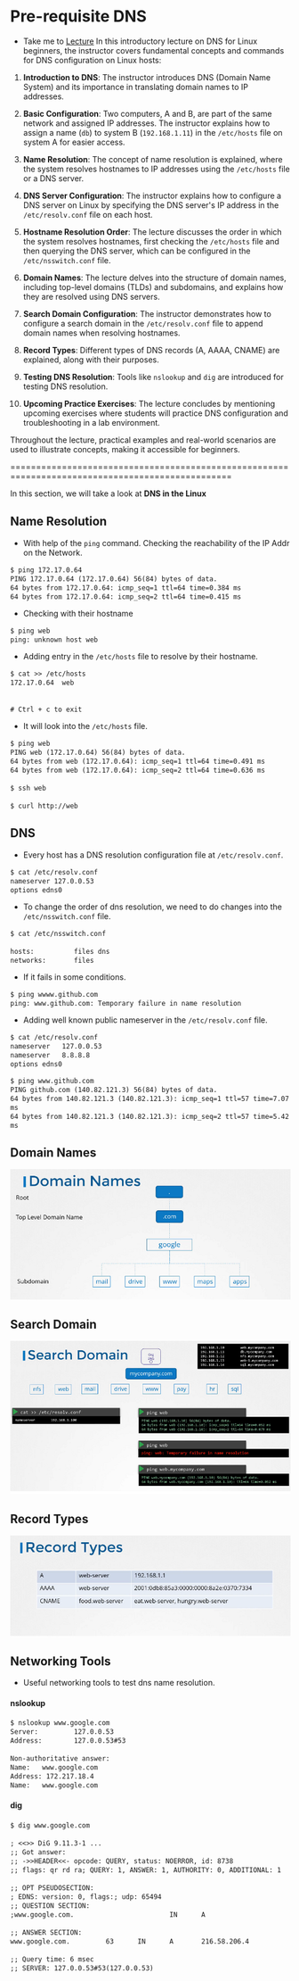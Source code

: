 # Pre-requisite DNS

  - Take me to [Lecture](https://kodekloud.com/topic/prerequsite-dns/)
In this introductory lecture on DNS for Linux beginners, the instructor covers fundamental concepts and commands for DNS configuration on Linux hosts:

1. **Introduction to DNS**: The instructor introduces DNS (Domain Name System) and its importance in translating domain names to IP addresses.

2. **Basic Configuration**: Two computers, A and B, are part of the same network and assigned IP addresses. The instructor explains how to assign a name (`db`) to system B (`192.168.1.11`) in the `/etc/hosts` file on system A for easier access.

3. **Name Resolution**: The concept of name resolution is explained, where the system resolves hostnames to IP addresses using the `/etc/hosts` file or a DNS server.

4. **DNS Server Configuration**: The instructor explains how to configure a DNS server on Linux by specifying the DNS server's IP address in the `/etc/resolv.conf` file on each host.

5. **Hostname Resolution Order**: The lecture discusses the order in which the system resolves hostnames, first checking the `/etc/hosts` file and then querying the DNS server, which can be configured in the `/etc/nsswitch.conf` file.

6. **Domain Names**: The lecture delves into the structure of domain names, including top-level domains (TLDs) and subdomains, and explains how they are resolved using DNS servers.

7. **Search Domain Configuration**: The instructor demonstrates how to configure a search domain in the `/etc/resolv.conf` file to append domain names when resolving hostnames.

8. **Record Types**: Different types of DNS records (A, AAAA, CNAME) are explained, along with their purposes.

9. **Testing DNS Resolution**: Tools like `nslookup` and `dig` are introduced for testing DNS resolution.

10. **Upcoming Practice Exercises**: The lecture concludes by mentioning upcoming exercises where students will practice DNS configuration and troubleshooting in a lab environment.

Throughout the lecture, practical examples and real-world scenarios are used to illustrate concepts, making it accessible for beginners.

=================================================================================================


In this section, we will take a look at **DNS in the Linux**

## Name Resolution 

- With help of the `ping` command. Checking the reachability of the IP Addr on the Network.

```
$ ping 172.17.0.64
PING 172.17.0.64 (172.17.0.64) 56(84) bytes of data.
64 bytes from 172.17.0.64: icmp_seq=1 ttl=64 time=0.384 ms
64 bytes from 172.17.0.64: icmp_seq=2 ttl=64 time=0.415 ms

```
- Checking with their hostname

```
$ ping web
ping: unknown host web

```
- Adding entry in the `/etc/hosts` file to resolve by their hostname.

```
$ cat >> /etc/hosts
172.17.0.64  web


# Ctrl + c to exit
```
- It will look into the `/etc/hosts` file.

```
$ ping web
PING web (172.17.0.64) 56(84) bytes of data.
64 bytes from web (172.17.0.64): icmp_seq=1 ttl=64 time=0.491 ms
64 bytes from web (172.17.0.64): icmp_seq=2 ttl=64 time=0.636 ms

$ ssh web

$ curl http://web
```

## DNS

- Every host has a DNS resolution configuration file at `/etc/resolv.conf`.

```
$ cat /etc/resolv.conf
nameserver 127.0.0.53
options edns0
```

- To change the order of dns resolution, we need to do changes into the `/etc/nsswitch.conf` file.

```
$ cat /etc/nsswitch.conf

hosts:          files dns
networks:       files

```

- If it fails in some conditions.

```
$ ping wwww.github.com
ping: www.github.com: Temporary failure in name resolution

```

- Adding well known public nameserver in the `/etc/resolv.conf` file.

```
$ cat /etc/resolv.conf
nameserver   127.0.0.53
nameserver   8.8.8.8
options edns0
``` 
```
$ ping www.github.com
PING github.com (140.82.121.3) 56(84) bytes of data.
64 bytes from 140.82.121.3 (140.82.121.3): icmp_seq=1 ttl=57 time=7.07 ms
64 bytes from 140.82.121.3 (140.82.121.3): icmp_seq=2 ttl=57 time=5.42 ms

```

## Domain Names

![net-8](../../images/net8.PNG)

## Search Domain

![net-9](../../images/net9.PNG)

## Record Types

![net-10](../../images/net10.PNG)

## Networking Tools

- Useful networking tools to test dns name resolution.

#### nslookup 

```
$ nslookup www.google.com
Server:         127.0.0.53
Address:        127.0.0.53#53

Non-authoritative answer:
Name:   www.google.com
Address: 172.217.18.4
Name:   www.google.com
```

#### dig

```
$ dig www.google.com

; <<>> DiG 9.11.3-1 ...
;; Got answer:
;; ->>HEADER<<- opcode: QUERY, status: NOERROR, id: 8738
;; flags: qr rd ra; QUERY: 1, ANSWER: 1, AUTHORITY: 0, ADDITIONAL: 1

;; OPT PSEUDOSECTION:
; EDNS: version: 0, flags:; udp: 65494
;; QUESTION SECTION:
;www.google.com.                        IN      A

;; ANSWER SECTION:
www.google.com.         63      IN      A       216.58.206.4

;; Query time: 6 msec
;; SERVER: 127.0.0.53#53(127.0.0.53)
```
